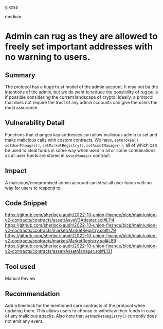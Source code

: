 yixxas

medium

# Admin can rug as they are allowed to freely set important addresses with no warning to users.

## Summary
The protocol has a huge trust model of the admin account. It may not be the intentions of the admin, but we do want to reduce the possibility of rug pulls if possible considering the current landscape of crypto. Ideally, a protocol that does not require the trust of any admin accounts can give the users the most assurance.

## Vulnerability Detail
Functions that changes key addresses can allow malicious admin to set and make malicious calls with custom contracts.
We have, `setUToken()`, `setUserManager()`, `setMarketRegistry()`, `setAssetManager()`, all of which can be used to steal funds in some way when used in all or some combinations as all user funds are stored in `AssetManager` contract.

## Impact
A malicious/compromised admin account can steal all user funds with no way for users to respond to.

## Code Snippet
https://github.com/sherlock-audit/2022-10-union-finance/blob/main/union-v2-contracts/contracts/asset/AaveV3Adapter.sol#L114
https://github.com/sherlock-audit/2022-10-union-finance/blob/main/union-v2-contracts/contracts/market/MarketRegistry.sol#L79
https://github.com/sherlock-audit/2022-10-union-finance/blob/main/union-v2-contracts/contracts/market/MarketRegistry.sol#L89
https://github.com/sherlock-audit/2022-10-union-finance/blob/main/union-v2-contracts/contracts/asset/AssetManager.sol#L131


## Tool used

Manual Review

## Recommendation
Add a timelock for the mentioned core contracts of the protocol when updating them. This allows users to choose to withdraw their funds in case of any malicious attacks.  Also note that `setMarketRegistry()` currently does not emit any event.

